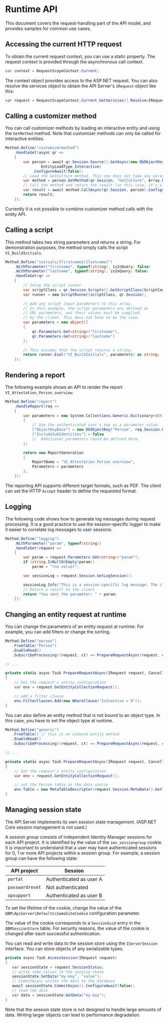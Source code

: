 # Runtime API

This document covers the request-handling part of the API model, and provides samples for common use cases. 

## Accessing the current HTTP request

To obtain the current request context, you can use a static property. The request context is provided through the asynchronous call context.

```csharp
var context = RequestScopeContext.Current;
```

The context object provides access to the ASP.NET request. You can also resolve the services object to obtain the API Server's `IRequest` object like this:

```csharp
var request = RequestScopeContext.Current.GetServices().Resolve<IRequest>();
```

## Calling a customizer method

You can call customizer methods by loading an interactive entity and using the `GetMethod` method. Note that customizer methods can only be called for interactive entities.

```csharp
Method.Define("customizermethod")
    .HandleGet(async qr =>
    {
        var person = await qr.Session.Source().GetAsync(new DbObjectKey("Person", qr.Session.User().Uid),
                EntityLoadType.Interactive)
            .ConfigureAwait(false);
        // Load the GetCulture method. This one does not take any parameters.
        var method = person.GetMethod(qr.Session, "GetCulture", Array.Empty<object>());
        // Call the method and return the result (in this case, it's a string).
        var result = await method.CallAsync(qr.Session, person).ConfigureAwait(false);
        return result;
    });
```

Currently it is not possible to combine customizer method calls with the entity API.

## Calling a script

This method takes two string parameters and returns a string. For demonstration purposes, the method simply calls the script `VI_BuildInitials`.

```csharp
Method.Define("initials/{firstname}/{lastname}")
    .WithParameter("firstname", typeof(string), isInQuery: false)
    .WithParameter("lastname", typeof(string), isInQuery: false)
    .HandleGet(qr =>
    {
        // Setup the script runner
        var scriptClass = qr.Session.Scripts().GetScriptClass(ScriptContext.Scripts);
        var runner = new ScriptRunner(scriptClass, qr.Session);

        // Add any script input parameters to this array.
        // In this example, the script parameters are defined as
        // URL parameters, and their values must be supplied
        // by the client. This does not have to be the case.
        var parameters = new object[]
        {
            qr.Parameters.Get<string>("firstname"),
            qr.Parameters.Get<string>("lastname")
        };

        // This assumes that the script returns a string.
        return runner.Eval("VI_BuildInitials", parameters) as string;
    });
```

## Rendering a report

The following example shows an API to render the report `VI_Attestation_Person_overview`.

``` csharp
Method.Define("report")
    .HandleReport(req =>
    {
        var parameters = new System.Collections.Generic.Dictionary<string, object>
        {
            // Use the authenticated user's key as a parameter value.
            ["ObjectKeyBase"] = new DbObjectKey("Person", req.Session.User().Uid).ToXmlString(),
            ["IncludeSubIdentities"] = false
            //  Additional parameters could be defined here.
        };

        return new ReportGeneration
        {
            ReportName = "VI_Attestation_Person_overview",
            Parameters = parameters
        };
    });
```

The reporting API supports different target formats, such as PDF. The client can set the HTTP `Accept` header to define the requested format.

## Logging

The following code shows how to generate log messages during request processing. It is a good practice to use the session-specific logger to make it easier to correlate log messages to user sessions.

```csharp
Method.Define("logging")
    .WithParameter("param", typeof(string))
    .HandleGet(request =>
    {
        var param = request.Parameters.Get<string>("param");
        if (string.IsNullOrEmpty(param))
            param = "(no value)";

        var sessionLog = request.Session.GetLogSession();

        sessionLog.Info("This is a session-specific log message. The client sent: " + param);
        // Return a result to the client
        return "You sent the parameter: " + param;
    });
```

## Changing an entity request at runtime

You can change the parameters of an entity request at runtime. For example, you can add filters or change the sorting.

``` csharp
Method.Define("person")
   .FromTable("Person")
   .EnableRead()
   .SubscribeProcessing((request, ct) => PrepareRequestAsync(request, ct))

// ...

private static async Task PrepareRequestAsync(IRequest request, CancellationToken ct)
{
    // Get the request's entity configuration
    var env = request.GetEntityCollectionRequest();

    // add a filter clause
    env.FilterClauses.Add(new WhereClause("IsInactive = 0"));
}
```

You can also define an entity method that is not bound to an object type. In this case, you have to set the object type at runtime.

``` csharp
Method.Define("generic")
   .FromTable() // this is an unbound entity method
   .EnableRead()
   .SubscribeProcessing((request, ct) => PrepareRequestAsync(request, ct))

// ...

private static async Task PrepareRequestAsync(IRequest request, CancellationToken ct)
{
    // Get the request's entity configuration
    var env = request.GetEntityCollectionRequest();

    // set the Person table as the data source
    env.Table = new MetaTableDescriptor(request.Session.MetaData().GetTable("Person"));
}
```


## Managing session state

The API Server implements its own session state management. (ASP.NET Core session management is not used.)

A *session group* consists of independent Identity Manager sessions for each API project. It is identified by the value of the `imx_sessiongroup` cookie. It is important to understand that a user may have authenticated sessions for 0, 1 or more API projects within a session group. For example, a session group can have the following state:

|API project|Session|
|---|---|
|`portal`|Authenticated as user A|
|`passwordreset`|Not authenticated|
|`opsupport`|Authenticated as user B|

To set the lifetime of the cookie, change the value of the `QBM\ApiServer\Defaults\SameSiteCookie` configuration parameter.

The value of the cookie corresponds to a `SessionGuid` entry in the `QBMSessionStore` table. For security reasons, the value of the cookie is changed after each successful authentication.

You can read and write data to the session store using the `IServerSession` interface. You can store objects of any serializable types.

```csharp
private async Task AccessSession(IRequest request)
{
   var sessionState = request.SessionStatus;
   // write some values to the session store
   sessionState.SetData("my-key", "value");
   // CommitAsync writes the data to the database
   await sessionState.CommitAsync().ConfigureAwait(false);
   // read the data
   var data = sessionState.GetData("my-key");
}
```

Note that the session state store is not designed to handle large amounts of data. Writing larger objects can lead to performance degradation.
